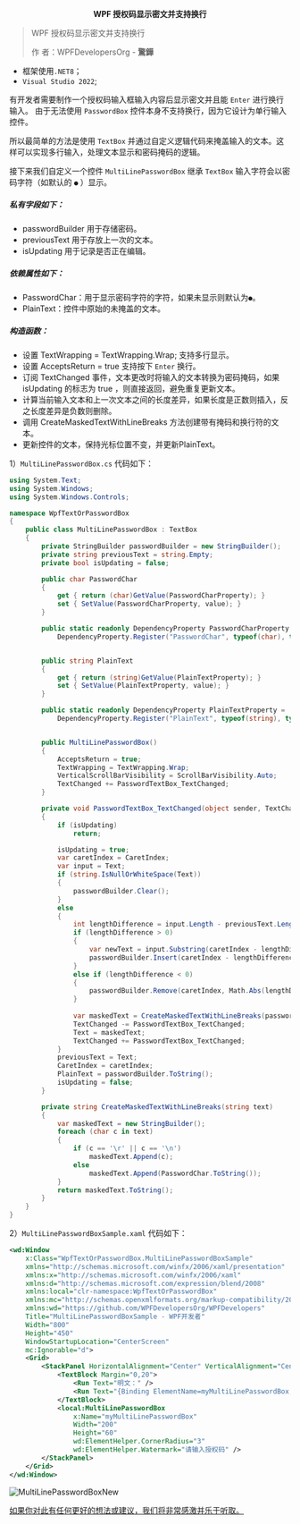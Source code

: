 <span style="display:block;text-align:center;">  **WPF 授权码显示密文并支持换行**</span> 
> WPF 授权码显示密文并支持换行
>
> 作 者：WPFDevelopersOrg - **驚鏵**

- 框架使用`.NET8`；
- `Visual Studio 2022`;


有开发者需要制作一个授权码输入框输入内容后显示密文并且能 `Enter` 进行换行输入。
由于无法使用 `PasswordBox` 控件本身不支持换行，因为它设计为单行输入控件。

所以最简单的方法是使用 `TextBox` 并通过自定义逻辑代码来掩盖输入的文本。这样可以实现多行输入，处理文本显示和密码掩码的逻辑。

接下来我们自定义一个控件 `MultiLinePasswordBox` 继承 `TextBox` 输入字符会以密码字符（如默认的 `●` ）显示。

##### 私有字段如下：
  - passwordBuilder 用于存储密码。
  - previousText 用于存放上一次的文本。
  - isUpdating 用于记录是否正在编辑。
  
##### 依赖属性如下：
  - PasswordChar：用于显示密码字符的字符，如果未显示则默认为`●`。
  - PlainText：控件中原始的未掩盖的文本。
  
##### 构造函数：
  - 设置 TextWrapping = TextWrapping.Wrap; 支持多行显示。
  - 设置 AcceptsReturn = true 支持按下 `Enter` 换行。
  - 订阅 TextChanged 事件，文本更改时将输入的文本转换为密码掩码，如果 isUpdating 的标志为 true ，则直接返回，避免重复更新文本。
  - 计算当前输入文本和上一次文本之间的长度差异，如果长度是正数则插入，反之长度差异是负数则删除。
  - 调用 CreateMaskedTextWithLineBreaks 方法创建带有掩码和换行符的文本。
  - 更新控件的文本，保持光标位置不变，并更新PlainText。

1）`MultiLinePasswordBox.cs` 代码如下：
~~~c#
using System.Text;
using System.Windows;
using System.Windows.Controls;

namespace WpfTextOrPasswordBox
{
    public class MultiLinePasswordBox : TextBox
    {
        private StringBuilder passwordBuilder = new StringBuilder();
        private string previousText = string.Empty;
        private bool isUpdating = false;

        public char PasswordChar
        {
            get { return (char)GetValue(PasswordCharProperty); }
            set { SetValue(PasswordCharProperty, value); }
        }

        public static readonly DependencyProperty PasswordCharProperty =
            DependencyProperty.Register("PasswordChar", typeof(char), typeof(MultiLinePasswordBox), new PropertyMetadata('●'));


        public string PlainText
        {
            get { return (string)GetValue(PlainTextProperty); }
            set { SetValue(PlainTextProperty, value); }
        }

        public static readonly DependencyProperty PlainTextProperty =
            DependencyProperty.Register("PlainText", typeof(string), typeof(MultiLinePasswordBox), new PropertyMetadata(string.Empty));


        public MultiLinePasswordBox()
        {
            AcceptsReturn = true;
            TextWrapping = TextWrapping.Wrap;
            VerticalScrollBarVisibility = ScrollBarVisibility.Auto;
            TextChanged += PasswordTextBox_TextChanged;
        }

        private void PasswordTextBox_TextChanged(object sender, TextChangedEventArgs e)
        {
            if (isUpdating)
                return;

            isUpdating = true;
            var caretIndex = CaretIndex;
            var input = Text;
            if (string.IsNullOrWhiteSpace(Text))
            {
                passwordBuilder.Clear();
            }
            else
            {
                int lengthDifference = input.Length - previousText.Length;
                if (lengthDifference > 0)
                {
                    var newText = input.Substring(caretIndex - lengthDifference, lengthDifference);
                    passwordBuilder.Insert(caretIndex - lengthDifference, newText);
                }
                else if (lengthDifference < 0)
                {
                    passwordBuilder.Remove(caretIndex, Math.Abs(lengthDifference));
                }
                
                var maskedText = CreateMaskedTextWithLineBreaks(passwordBuilder.ToString());
                TextChanged -= PasswordTextBox_TextChanged;
                Text = maskedText;
                TextChanged += PasswordTextBox_TextChanged;
            }
            previousText = Text;
            CaretIndex = caretIndex;
            PlainText = passwordBuilder.ToString();
            isUpdating = false;
        }

        private string CreateMaskedTextWithLineBreaks(string text)
        {
            var maskedText = new StringBuilder();
            foreach (char c in text)
            {
                if (c == '\r' || c == '\n')
                    maskedText.Append(c);
                else
					maskedText.Append(PasswordChar.ToString());
            }
            return maskedText.ToString();
        }
    }
}
~~~~
2）`MultiLinePasswordBoxSample.xaml` 代码如下：
~~~xml
<wd:Window
    x:Class="WpfTextOrPasswordBox.MultiLinePasswordBoxSample"
    xmlns="http://schemas.microsoft.com/winfx/2006/xaml/presentation"
    xmlns:x="http://schemas.microsoft.com/winfx/2006/xaml"
    xmlns:d="http://schemas.microsoft.com/expression/blend/2008"
    xmlns:local="clr-namespace:WpfTextOrPasswordBox"
    xmlns:mc="http://schemas.openxmlformats.org/markup-compatibility/2006"
    xmlns:wd="https://github.com/WPFDevelopersOrg/WPFDevelopers"
    Title="MultiLinePasswordBoxSample - WPF开发者"
    Width="800"
    Height="450"
    WindowStartupLocation="CenterScreen"
    mc:Ignorable="d">
    <Grid>
        <StackPanel HorizontalAlignment="Center" VerticalAlignment="Center">
            <TextBlock Margin="0,20">
                <Run Text="明文：" />
                <Run Text="{Binding ElementName=myMultiLinePasswordBox, Path=PlainText}" />
            </TextBlock>
            <local:MultiLinePasswordBox
                x:Name="myMultiLinePasswordBox"
                Width="200"
                Height="60"
                wd:ElementHelper.CornerRadius="3"
                wd:ElementHelper.Watermark="请输入授权码" />
        </StackPanel>
    </Grid>
</wd:Window>

~~~

![MultiLinePasswordBoxNew](https://github.com/yanjinhuagood/MarkDown/assets/23089734/fa71e176-c3de-4e96-af2a-b3665dc27dc5)


[如果你对此有任何更好的想法或建议，我们将非常感激并乐于听取。](https://github.com/WPFDevelopersOrg/WPFDevelopers)

